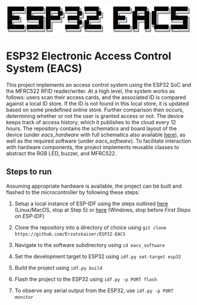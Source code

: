 ![Alt text](./resources/eacs.png "ESP32-EACS")

# **ESP32 Electronic Access Control System (EACS)**

This project implements an access control system using the ESP32 SoC and the MFRC522 RFID reader/writer. At a high level, the system works as follows: users scan their access cards, and the associated
ID is compared against a local ID store. If the ID is not found in this local store, it is updated based on some predefined online store. Further comparison then occurs, determining whether or not the
user is granted access or not. The device keeps track of access history, which it publishes to the cloud every 12 hours. The repository contains the schematics and board layout of the device
(under _eacs_hardware_ with full schematics also available [here](./resources/schematics.pdf)), as well as the required software (under _eacs_software_). To facilitate interaction with hardware components, the project implements reusable classes to abstract the RGB LED, buzzer, and MFRC522.

## Steps to run
Assuming appropriate hardware is available, the project can be built and flashed to the microcontroller by following these steps:
1. Setup a local instance of ESP-IDF using the steps outlined [here](https://docs.espressif.com/projects/esp-idf/en/stable/esp32/get-started/linux-macos-setup.html) (Linux/MacOS, stop at Step 5) or
   [here](https://docs.espressif.com/projects/esp-idf/en/stable/esp32/get-started/windows-setup.html) (Windows, stop before _First Steps on ESP-IDF_)
   
3. Clone the repository into a directory of choice using ```git clone https://github.com/Erzatskaiser/ESP32-EACS```
4. Navigate to the software subdirectory using ```cd eacs_software```
5. Set the development target to ESP32 using ```idf.py set-target esp32```
6. Build the project using ```idf.py build```
7. Flash the project to the ESP32 using ```idf.py -p PORT flash```
8. To observe any serial output from the ESP32, use ```idf.py -p PORT monitor```
